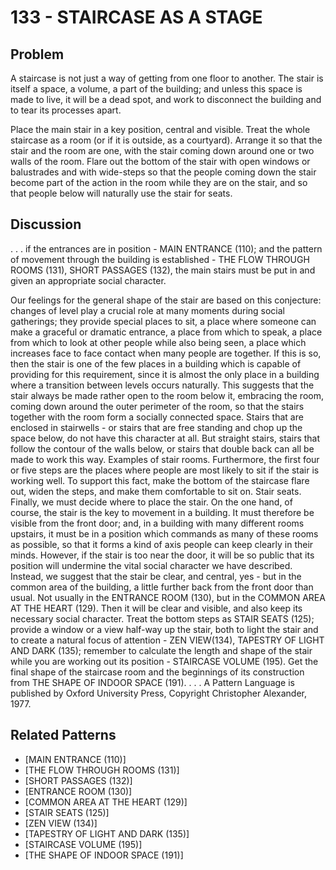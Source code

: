 # 133 - STAIRCASE AS A STAGE

## Problem

A staircase is not just a way of getting from one floor to another. The stair is itself a space, a volume, a part of the building; and unless this space is made to live, it will be a dead spot, and work to disconnect the building and to tear its processes apart.

Place the main stair in a key position, central and visible. Treat the whole staircase as a room (or if it is outside, as a courtyard). Arrange it so that the stair and the room are one, with the stair coming down around one or two walls of the room. Flare out the bottom of the stair with open windows or balustrades and with wide-steps so that the people coming down the stair become part of the action in the room while they are on the stair, and so that people below will naturally use the stair for seats.

## Discussion

. . . if the entrances are in position - MAIN ENTRANCE (110); and the pattern of movement through the building is established - THE FLOW THROUGH ROOMS (131), SHORT PASSAGES (132), the main stairs must be put in and given an appropriate social character.

Our feelings for the general shape of the stair are based on this conjecture: changes of level play a crucial role at many moments during social gatherings; they provide special places to sit, a place where someone can make a graceful or dramatic entrance, a place from which to speak, a place from which to look at other people while also being seen, a place which increases face to face contact when many people are together. If this is so, then the stair is one of the few places in a building which is capable of providing for this requirement, since it is almost the only place in a building where a transition between levels occurs naturally. This suggests that the stair always be made rather open to the room below it, embracing the room, coming down around the outer perimeter of the room, so that the stairs together with the room form a socially connected space. Stairs that are enclosed in stairwells - or stairs that are free standing and chop up the space below, do not have this character at all. But straight stairs, stairs that follow the contour of the walls below, or stairs that double back can all be made to work this way. Examples of stair rooms. Furthermore, the first four or five steps are the places where people are most likely to sit if the stair is working well. To support this fact, make the bottom of the staircase flare out, widen the steps, and make them comfortable to sit on. Stair seats. Finally, we must decide where to place the stair. On the one hand, of course, the stair is the key to movement in a building. It must therefore be visible from the front door; and, in a building with many different rooms upstairs, it must be in a position which commands as many of these rooms as possible, so that it forms a kind of axis people can keep clearly in their minds. However, if the stair is too near the door, it will be so public that its position will undermine the vital social character we have described. Instead, we suggest that the stair be clear, and central, yes - but in the common area of the building, a little further back from the front door than usual. Not usually in the ENTRANCE ROOM (130), but in the COMMON AREA AT THE HEART (129). Then it will be clear and visible, and also keep its necessary social character. Treat the bottom steps as STAIR SEATS (125); provide a window or a view half-way up the stair, both to light the stair and to create a natural focus of attention - ZEN VIEW(134), TAPESTRY OF LIGHT AND DARK (135); remember to calculate the length and shape of the stair while you are working out its position - STAIRCASE VOLUME (195). Get the final shape of the staircase room and the beginnings of its construction from THE SHAPE OF INDOOR SPACE (191). . . . A Pattern Language is published by Oxford University Press, Copyright Christopher Alexander, 1977.

## Related Patterns

- [MAIN ENTRANCE (110)]
- [THE FLOW THROUGH ROOMS (131)]
- [SHORT PASSAGES (132)]
- [ENTRANCE ROOM (130)]
- [COMMON AREA AT THE HEART (129)]
- [STAIR SEATS (125)]
- [ZEN VIEW (134)]
- [TAPESTRY OF LIGHT AND DARK (135)]
- [STAIRCASE VOLUME (195)]
- [THE SHAPE OF INDOOR SPACE (191)]
